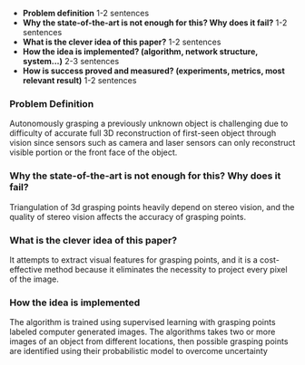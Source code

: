 - **Problem definition** 1-2 sentences
- **Why the state-of-the-art is not enough for this? Why does it fail?** 1-2 sentences
- **What is the clever idea of this paper?** 1-2 sentences
- **How the idea is implemented? (algorithm, network structure, system...)** 2-3 sentences
- **How is success proved and measured? (experiments, metrics, most relevant result)** 1-2 sentences

### Problem Definition
Autonomously grasping a previously unknown object is challenging due to difficulty of accurate full 3D reconstruction of first-seen object through vision since sensors such as camera and laser sensors can only reconstruct visible portion or the front face of the object. 

### Why the state-of-the-art is not enough for this? Why does it fail?
Triangulation of 3d grasping points heavily depend on stereo vision, and the quality of stereo vision affects the accuracy of grasping points. 

### What is the clever idea of this paper?
It attempts to extract visual features for grasping points, and it is a cost-effective method because it eliminates the necessity to project every pixel of the image. 

### How the idea is implemented
The algorithm is trained using supervised learning with grasping points labeled computer generated images. The algorithms takes two or more images of an object from different locations, then possible grasping points are identified using their probabilistic model to overcome uncertainty 